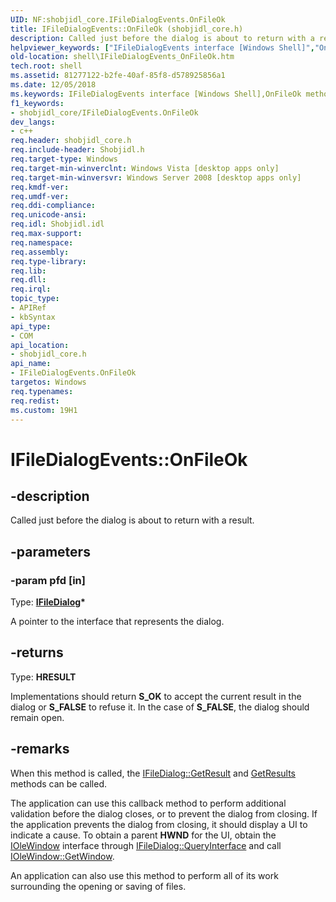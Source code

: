 ```yaml
---
UID: NF:shobjidl_core.IFileDialogEvents.OnFileOk
title: IFileDialogEvents::OnFileOk (shobjidl_core.h)
description: Called just before the dialog is about to return with a result.
helpviewer_keywords: ["IFileDialogEvents interface [Windows Shell]","OnFileOk method","IFileDialogEvents.OnFileOk","IFileDialogEvents::OnFileOk","OnFileOk","OnFileOk method [Windows Shell]","OnFileOk method [Windows Shell]","IFileDialogEvents interface","shell.IFileDialogEvents_OnFileOk","shell_IFileDialogEvents_OnFileOk","shobjidl_core/IFileDialogEvents::OnFileOk"]
old-location: shell\IFileDialogEvents_OnFileOk.htm
tech.root: shell
ms.assetid: 81277122-b2fe-40af-85f8-d578925856a1
ms.date: 12/05/2018
ms.keywords: IFileDialogEvents interface [Windows Shell],OnFileOk method, IFileDialogEvents.OnFileOk, IFileDialogEvents::OnFileOk, OnFileOk, OnFileOk method [Windows Shell], OnFileOk method [Windows Shell],IFileDialogEvents interface, shell.IFileDialogEvents_OnFileOk, shell_IFileDialogEvents_OnFileOk, shobjidl_core/IFileDialogEvents::OnFileOk
f1_keywords:
- shobjidl_core/IFileDialogEvents.OnFileOk
dev_langs:
- c++
req.header: shobjidl_core.h
req.include-header: Shobjidl.h
req.target-type: Windows
req.target-min-winverclnt: Windows Vista [desktop apps only]
req.target-min-winversvr: Windows Server 2008 [desktop apps only]
req.kmdf-ver: 
req.umdf-ver: 
req.ddi-compliance: 
req.unicode-ansi: 
req.idl: Shobjidl.idl
req.max-support: 
req.namespace: 
req.assembly: 
req.type-library: 
req.lib: 
req.dll: 
req.irql: 
topic_type:
- APIRef
- kbSyntax
api_type:
- COM
api_location:
- shobjidl_core.h
api_name:
- IFileDialogEvents.OnFileOk
targetos: Windows
req.typenames: 
req.redist: 
ms.custom: 19H1
---
```


# IFileDialogEvents::OnFileOk


## -description


Called just before the dialog is about to return with a result.


## -parameters




### -param pfd [in]

Type: <b><a href="https://docs.microsoft.com/windows/desktop/api/shobjidl_core/nn-shobjidl_core-ifiledialog">IFileDialog</a>*</b>

A pointer to the interface that represents the dialog.


## -returns



Type: <b>HRESULT</b>

Implementations should return <b>S_OK</b> to accept the current result in the dialog or <b>S_FALSE</b> to refuse it. In the case of <b>S_FALSE</b>, the dialog should remain open.




## -remarks



When this method is called, the <a href="https://docs.microsoft.com/windows/desktop/api/shobjidl_core/nf-shobjidl_core-ifiledialog-getresult">IFileDialog::GetResult</a> and <a href="https://docs.microsoft.com/windows/desktop/api/shobjidl_core/nf-shobjidl_core-ifileopendialog-getresults">GetResults</a> methods can be called.

The application can use this callback method to perform additional validation before the dialog closes, or to prevent the dialog from closing. If the application prevents the dialog from closing, it should display a UI to indicate a cause. To obtain a parent <b>HWND</b> for the UI, obtain the <a href="https://docs.microsoft.com/windows/desktop/api/oleidl/nn-oleidl-iolewindow">IOleWindow</a> interface through <a href="https://docs.microsoft.com/windows/desktop/api/unknwn/nf-unknwn-iunknown-queryinterface(q)">IFileDialog::QueryInterface</a> and call <a href="https://docs.microsoft.com/windows/desktop/api/oleidl/nf-oleidl-iolewindow-getwindow">IOleWindow::GetWindow</a>.

An application can also use this method to perform all of its work surrounding the opening or saving of files.



